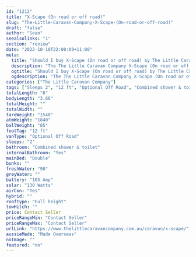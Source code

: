 ```yaml
---
id: "1212"
title: "X-Scape (On road or off road)"
slug: "The-Little-Caravan-Company-X-Scape-(On-road-or-off-road)"
draft: "false"
author: "Sean"
seealsolinks: "1"
section: "review"
date: "2022-10-10T22:00:09+11:00"
meta:
  title: "Should I buy X-Scape (On road or off road) by The Little Caravan Company?"
  description: "The The Little Caravan Company X-Scape (On road or off road) is classed as Optional Off Road, and sleeps 2 people. It is Made Overseas and comes in at 12 ft. It generally has Combined shower & toilet."
  ogtitle: "Should I buy X-Scape (On road or off road) by The Little Caravan Company?"
  ogdescription: "The The Little Caravan Company X-Scape (On road or off road) is classed as Optional Off Road, and sleeps 2 people. It is Made Overseas and comes in at 12 ft. It generally has Combined shower & toilet."
categories: ["The Little Caravan Company"]
tags: ["Sleeps 2", "12 ft", "Optional Off Road", "Combined shower & toilet", "Full height", "Price Unknown", "Made Overseas"]
totalLength: "6"
bodyLength: "3.66"
totalHeight: ""
totalWidth: ""
tareWeight: "1540"
atmWeight: "1840"
ballWeight: "85"
footTag: "12 ft"
vanType: "Optional Off Road"
sleeps: "2"
bathroom: "Combined shower & toilet"
internalBathroom: "Yes"
mainBed: "Double"
bunks: ""
freshWater: "90"
greyWater: ""
battery: "105 Amp"
solar: "130 Watts"
airCon: "Yes"
hybrid: ""
roofType: "Full height"
towHitch: ""
price: Contact Seller
priceRangeMin: "Contact Seller"
priceRangeMax: "Contact Seller"
urlLink: "https://www.thelittlecaravancompany.com.au/caravan/x-scape/"
aussieMade: "Made Overseas"
noImage: ""
featured: "no"
---
```

